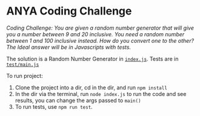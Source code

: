 # ANYA Coding Challenge

_Coding Challenge: You are given a random number generator that will give you a number between 9 and 20 inclusive. You need a random number between 1 and 100 inclusive instead. How do you convert one to the other? The Ideal answer will be in Javascripts with tests._

The solution is a Random Number Generator in [`index.js`](./index.js). Tests are in [`test/main.js`](./test/main.js)

To run project:

1. Clone the project into a dir, cd in the dir, and run `npm install`
2. In the dir via the terminal, run `node index.js` to run the code and see results, you can change the args passed to `main()`
3. To run tests, use `npm run test`.